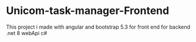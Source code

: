 # Unicom-task-manager-Frontend
This project i made with angular and bootstrap 5.3 for front end for backend .net 8 webApi c#
